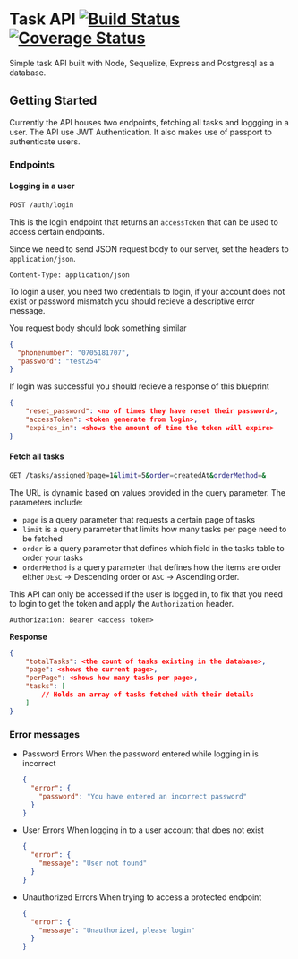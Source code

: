 # Task API [![Build Status](https://travis-ci.com/tesh254/task_api.svg?branch=master)](https://travis-ci.com/tesh254/task_api) [![Coverage Status](https://coveralls.io/repos/github/tesh254/task_api/badge.svg?branch=master)](https://coveralls.io/github/tesh254/task_api?branch=master)

Simple task API built with Node, Sequelize, Express and Postgresql as a database.

## Getting Started

Currently the API houses two endpoints, fetching all tasks and loggging in a user. The API use JWT Authentication. It also makes use of passport to authenticate users.

### Endpoints

#### Logging in a user

```bash
POST /auth/login
```

This is the login endpoint that returns an `accessToken` that can be used to access certain endpoints.

Since we need to send JSON request body to our server, set the headers to `application/json`.

```text
Content-Type: application/json
```

To login a user, you need two credentials to login, if your account does not exist or password mismatch you should recieve a descriptive error message.

You request body should look something similar

```json
{
  "phonenumber": "0705181707",
  "password": "test254"
}
```

If login was successful you should recieve a response of this blueprint

```json
{
    "reset_password": <no of times they have reset their password>,
    "accessToken": <token generate from login>,
    "expires_in": <shows the amount of time the token will expire>
}
```

#### Fetch all tasks

```bash
GET /tasks/assigned?page=1&limit=5&order=createdAt&orderMethod=&
```

The URL is dynamic based on values provided in the query parameter. The parameters include:

- `page` is a query parameter that requests a certain page of tasks
- `limit` is a query parameter that limits how many tasks per page need to be fetched
- `order` is a query parameter that defines which field in the tasks table to order your tasks
- `orderMethod` is a query parameter that defines how the items are order either `DESC` -> Descending order or `ASC` -> Ascending order.

This API can only be accessed if the user is logged in, to fix that you need to login to get the token and apply the `Authorization` header.

```text
Authorization: Bearer <access token>
```

**Response**

```json
{
    "totalTasks": <the count of tasks existing in the database>,
    "page": <shows the current page>,
    "perPage": <shows how many tasks per page>,
    "tasks": [
        // Holds an array of tasks fetched with their details
    ]
}
```

### Error messages

- Password Errors
  When the password entered while logging in is incorrect
  ```json
  {
    "error": {
      "password": "You have entered an incorrect password"
    }
  }
  ```
- User Errors
  When logging in to a user account that does not exist
  ```json
  {
    "error": {
      "message": "User not found"
    }
  }
  ```
- Unauthorized Errors
  When trying to access a protected endpoint
  ```json
  {
    "error": {
      "message": "Unauthorized, please login"
    }
  }
  ```

